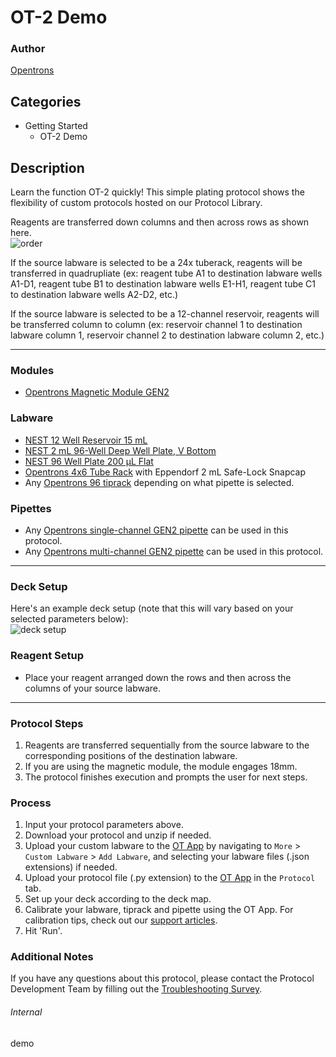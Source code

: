# OT-2 Demo

### Author
[Opentrons](https://opentrons.com/)

## Categories
* Getting Started
	* OT-2 Demo

## Description
Learn the function OT-2 quickly! This simple plating protocol shows the flexibility of custom protocols hosted on our Protocol Library.

Reagents are transferred down columns and then across rows as shown here.  
![order](https://opentrons-protocol-library-website.s3.amazonaws.com/custom-README-images/demo/order.png)  

If the source labware is selected to be a 24x tuberack, reagents will be transferred in quadrupliate (ex: reagent tube A1 to destination labware wells A1-D1, reagent tube B1 to destination labware wells E1-H1, reagent tube C1 to destination labware wells A2-D2, etc.)

If the source labware is selected to be a 12-channel reservoir, reagents will be transferred column to column (ex: reservoir channel 1 to destination labware column 1, reservoir channel 2 to destination labware column 2, etc.)

---
### Modules
* [Opentrons Magnetic Module GEN2](https://shop.opentrons.com/collections/hardware-modules/products/magdeck)

### Labware
* [NEST 12 Well Reservoir 15 mL](https://shop.opentrons.com/collections/verified-labware/products/nest-12-well-reservoir-15-ml)
* [NEST 2 mL 96-Well Deep Well Plate, V Bottom](https://shop.opentrons.com/collections/verified-labware/products/nest-0-2-ml-96-well-deep-well-plate-v-bottom)
* [NEST 96 Well Plate 200 µL Flat](https://shop.opentrons.com/collections/verified-labware/products/nest-96-well-cell-culture-plate)
* [Opentrons 4x6 Tube Rack](https://shop.opentrons.com/collections/verified-labware/products/tube-rack-set-1) with Eppendorf 2 mL Safe-Lock Snapcap
* Any [Opentrons 96 tiprack](https://shop.opentrons.com/collections/opentrons-tips) depending on what pipette is selected.

### Pipettes
* Any [Opentrons single-channel GEN2 pipette](https://shop.opentrons.com/collections/ot-2-pipettes/products/single-channel-electronic-pipette) can be used in this protocol.
* Any [Opentrons multi-channel GEN2 pipette](https://shop.opentrons.com/collections/ot-2-pipettes/products/8-channel-electronic-pipette) can be used in this protocol.

---

### Deck Setup
Here's an example deck setup (note that this will vary based on your selected parameters below):  
![deck setup](https://opentrons-protocol-library-website.s3.amazonaws.com/custom-README-images/demo/deck_setup.png)

### Reagent Setup
* Place your reagent arranged down the rows and then across the columns of your source labware.

---

### Protocol Steps
1. Reagents are transferred sequentially from the source labware to the corresponding positions of the destination labware.
2. If you are using the magnetic module, the module engages 18mm.
3. The protocol finishes execution and prompts the user for next steps.

### Process
1. Input your protocol parameters above.
2. Download your protocol and unzip if needed.
3. Upload your custom labware to the [OT App](https://opentrons.com/ot-app) by navigating to `More` > `Custom Labware` > `Add Labware`, and selecting your labware files (.json extensions) if needed.
4. Upload your protocol file (.py extension) to the [OT App](https://opentrons.com/ot-app) in the `Protocol` tab.
5. Set up your deck according to the deck map.
6. Calibrate your labware, tiprack and pipette using the OT App. For calibration tips, check out our [support articles](https://support.opentrons.com/en/collections/1559720-guide-for-getting-started-with-the-ot-2).
7. Hit 'Run'.

### Additional Notes
If you have any questions about this protocol, please contact the Protocol Development Team by filling out the [Troubleshooting Survey](https://protocol-troubleshooting.paperform.co/).

###### Internal
demo
